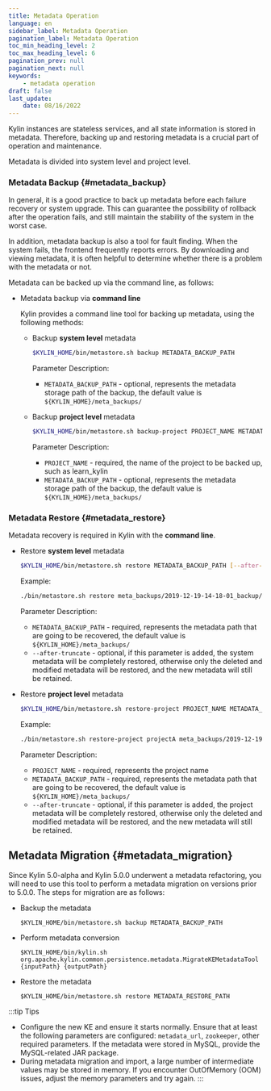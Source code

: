 ```yaml
---
title: Metadata Operation
language: en
sidebar_label: Metadata Operation
pagination_label: Metadata Operation
toc_min_heading_level: 2
toc_max_heading_level: 6
pagination_prev: null
pagination_next: null
keywords:
    - metadata operation
draft: false
last_update:
    date: 08/16/2022
---
```


Kylin instances are stateless services, and all state information is stored in metadata. Therefore, backing up and restoring metadata is a crucial part of operation and maintenance.

Metadata is divided into system level and project level. 

### Metadata Backup	{#metadata_backup}

In general, it is a good practice to back up metadata before each failure recovery or system upgrade. This can guarantee the possibility of rollback after the operation fails, and still maintain the stability of the system in the worst case.

In addition, metadata backup is also a tool for fault finding. When the system fails, the frontend frequently reports errors. By downloading and viewing metadata, it is often helpful to determine whether there is a problem with the metadata or not.

Metadata can be backed up via the command line, as follows:

- Metadata backup via **command line**

  Kylin provides a command line tool for backing up metadata, using the following methods:

  - Backup **system level** metadata

     ```sh
     $KYLIN_HOME/bin/metastore.sh backup METADATA_BACKUP_PATH
     ```
    Parameter Description:

    - `METADATA_BACKUP_PATH` - optional, represents the metadata storage path of the backup, the default value is `${KYLIN_HOME}/meta_backups/`
    
  - Backup **project level** metadata

     ```sh
     $KYLIN_HOME/bin/metastore.sh backup-project PROJECT_NAME METADATA_BACKUP_PATH
     ```

     Parameter Description:

     - `PROJECT_NAME` - required, the name of the project to be backed up, such as learn_kylin
     - `METADATA_BACKUP_PATH` - optional, represents the metadata storage path of the backup, the default value is `${KYLIN_HOME}/meta_backups/`
     

### Metadata Restore    {#metadata_restore}

Metadata recovery is required in Kylin with the **command line**.

- Restore **system level** metadata

  ```sh
  $KYLIN_HOME/bin/metastore.sh restore METADATA_BACKUP_PATH [--after-truncate]
  ```
  Example:
  ```sh
  ./bin/metastore.sh restore meta_backups/2019-12-19-14-18-01_backup/
  ```
  
  Parameter Description:
  - `METADATA_BACKUP_PATH` - required, represents the metadata path that are going to be recovered, the default value is `${KYLIN_HOME}/meta_backups/`
  - `--after-truncate` - optional, if this parameter is added, the system metadata will be completely restored, otherwise only the deleted and modified metadata will be restored, and the new metadata will still be retained.

- Restore **project level** metadata 

   ```sh
   $KYLIN_HOME/bin/metastore.sh restore-project PROJECT_NAME METADATA_BACKUP_PATH [--after-truncate]
   ```
  Example:
  ```sh
  ./bin/metastore.sh restore-project projectA meta_backups/2019-12-19-14-18-01_backup/
  ```

  Parameter Description:

   - `PROJECT_NAME` - required, represents the project name
   - `METADATA_BACKUP_PATH` - required, represents the metadata path that are going to be recovered, the default value is `${KYLIN_HOME}/meta_backups/`
   - `--after-truncate` - optional, if this parameter is added, the project metadata will be completely restored, otherwise only the deleted and modified metadata will be restored, and the new metadata will still be retained.
   

## Metadata Migration {#metadata_migration}

Since Kylin 5.0-alpha and Kylin 5.0.0 underwent a metadata refactoring, you will need to use this tool to perform a metadata migration on versions prior to 5.0.0. The steps for migration are as follows:

+ Backup the metadata
  ```shell
  $KYLIN_HOME/bin/metastore.sh backup METADATA_BACKUP_PATH
  ```
+ Perform metadata conversion
  ```shell
  $KYLIN_HOME/bin/kylin.sh org.apache.kylin.common.persistence.metadata.MigrateKEMetadataTool  {inputPath} {outputPath}
  ```
+ Restore the metadata
  ```shell
  $KYLIN_HOME/bin/metastore.sh restore METADATA_RESTORE_PATH
  ```
:::tip Tips
+ Configure the new KE and ensure it starts normally. Ensure that at least the following parameters are configured: `metadata_url`, `zookeeper`, other required parameters. If the metadata were stored in MySQL, provide the MySQL-related JAR package.
+ During metadata migration and import, a large number of intermediate values may be stored in memory. If you encounter OutOfMemory (OOM) issues, adjust the memory parameters and try again.
:::
